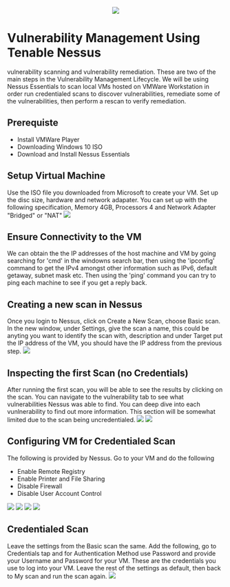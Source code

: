 <p align="center">
<img src="https://user-images.githubusercontent.com/126641333/227748772-068be7e5-3251-4e69-a753-1b9492c04fa8.png"/>
</p>

<h1>Vulnerability Management Using Tenable Nessus </h1>
vulnerability scanning and vulnerability remediation. These are two of the main steps in the Vulnerability Management Lifecycle. We will be using Nessus Essentials to scan local VMs hosted on VMWare Workstation in order run credentialed scans to discover vulnerabilities, remediate some of the vulnerabilities, then perform a rescan to verify remediation. </br>


<h2>Prerequiste</h2>

- Install VMWare Player
- Downloading Windows 10 ISO
- Download and Install Nessus Essentials

<h2>Setup Virtual Machine</h2>
Use the ISO file you downloaded from Microsoft to create your VM. Set up the disc size, hardware and network adapater. You can set up with the following specification, Memory 4GB, Processors 4 and Network Adapter "Bridged" or "NAT" 

<img src="https://user-images.githubusercontent.com/126641333/227749224-7e31948c-331a-4d2f-862e-7681fe9b1b86.png"/>

<h2>Ensure Connectivity to the VM</h2>
We can obtain the the IP addresses of the host machine and VM by going searching for 'cmd' in the windowns search bar, then using the 'ipconfig' command to get the IPv4 amongst other information such as IPv6, default getaway, subnet mask etc. Then using the 'ping' command you can try to ping each machine to see if you get a reply back. 

<h2> Creating a new scan in Nessus</h2>
Once you login to Nessus, click on Create a New Scan, choose Basic scan. In the new window, under Settings, give the scan a name, this could be anyting you want to identify the scan with, description and under Target put the IP address of the VM, you should have the IP address from the previous step. 
<img src="https://user-images.githubusercontent.com/126641333/227749577-6e2e8a13-c499-4c78-bbef-5a0274db9d42.png"/>


<h2>Inspecting the first Scan (no Credentials)</h2>
After running the first scan, you will be able to see the results by clicking on the scan. You can navigate to the vulnerability tab to see what vulnerabilities Nessus was able to find. You can deep dive into each vunlnerability to find out more information. This section will be somewhat limited due to the scan being uncredentialed. 

<img src="https://user-images.githubusercontent.com/126641333/227749834-cbd30aa7-cb70-4455-9850-1116de4ac41b.png"/>

<img src="https://user-images.githubusercontent.com/126641333/227749844-19f2bdff-9735-4a5a-af29-a13324be1216.png"/>

<h2>Configuring VM for Credentialed Scan</h2>
The following is provided by Nessus. 
Go to your VM and do the following 
<ul>
  <li> Enable Remote Registry</li>
  <li> Enable Printer and File Sharing </li> 
  <li> Disable Firewall </li> 
  <li> Disable User Account Control </li>
</ul>
<img src="https://user-images.githubusercontent.com/126641333/227750028-ea86a7e6-5db2-4d06-9a60-d32e54a5d0c8.png"/>
<img src="https://user-images.githubusercontent.com/126641333/227750031-2af3f0e4-d607-4d39-a3cd-a585817175be.png"/>
<img src="https://user-images.githubusercontent.com/126641333/227750042-ace75c56-8bd2-47c6-9e52-0322f27cf1be.png"/>
<img src="https://user-images.githubusercontent.com/126641333/227750047-605b081d-d6e5-4bdc-9adb-3a475276af62.png"/>

<h2>Credentialed Scan</h2>
Leave the settings from the Basic scan the same. Add the following, go to Credentials tap and for Authentication Method use Password and provide your Username and Password for your VM. These are the credentials you use to log into your VM. Leave the rest of the settings as default, then back to My scan and run the scan again. 

<img src="https://user-images.githubusercontent.com/126641333/227750137-d3948f69-2186-4367-ac7b-e60ef4c29e66.png"/>


